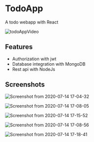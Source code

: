 # TodoApp
A todo webapp with React

![todoAppVideo](https://user-images.githubusercontent.com/62616777/87475684-9544d200-c5fb-11ea-8eb8-2db875747008.gif)

## Features
- Authorization with jwt
- Database integration with MongoDB 
- Rest api with NodeJs

## Screenshots
![Screenshot from 2020-07-14 17-04-32](https://user-images.githubusercontent.com/62616777/87471280-7abb2a80-c5f4-11ea-8ef8-34a2ccbda526.png)

![Screenshot from 2020-07-14 17-08-05](https://user-images.githubusercontent.com/62616777/87471752-4005c200-c5f5-11ea-9c00-1386bd17e318.png)

![Screenshot from 2020-07-14 17-15-52](https://user-images.githubusercontent.com/62616777/87472374-36c92500-c5f6-11ea-977d-23a4c8d21812.png)

![Screenshot from 2020-07-14 17-08-56](https://user-images.githubusercontent.com/62616777/87471861-688dbc00-c5f5-11ea-9452-5f583219d26d.png)

![Screenshot from 2020-07-14 17-18-41](https://user-images.githubusercontent.com/62616777/87472310-18fbc000-c5f6-11ea-974b-7d50f4456af6.png)
